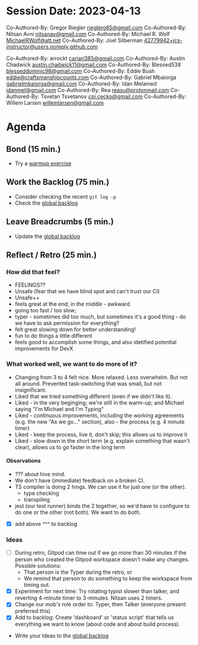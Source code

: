 # Session Date: 2023-04-13
Co-Authored-By: Gregor Riegler <rieglerg85@gmail.com>
Co-Authored-By: Nitsan Avni <nitsanav@gmail.com>
Co-Authored-By: Michael R. Wolf <MichaelRWolf@att.net>
Co-Authored-By: Joel Silberman <42779942+jcs-instructor@users.noreply.github.com>

Co-Authored-By: arrockt <cariari385@gmail.com>
Co-Authored-By: Austin Chadwick <austin.chadwick11@gmail.com>
Co-Authored-By: Blessed538 <blesseddominic98@gmail.com>
Co-Authored-By: Eddie Bush <eddie@craftsmanshipcounts.com>
Co-Authored-By: Gabriel Mbaiorga <gabrielmbaiorga@gmail.com>
Co-Authored-By: Idan Melamed <idanmel@gmail.com>
Co-Authored-By: Rea <reasu@protonmail.com>
Co-Authored-By: Tsvetan Tsvetanov <cpi.cecko@gmail.com>
Co-Authored-By: Willem Larsen <willemlarsen@gmail.com>

# Agenda

## Bond (15 min.)

- Try a [warmup exercise](../docs/warmup-exercises.md)

## Work the Backlog (75 min.)

- Consider checking the recent `git log -p`
- Check the [global backlog](../docs/backlog.md)

## Leave Breadcrumbs (5 min.)

- Update the [global backlog](../docs/backlog.md)

## Reflect / Retro (25 min.)

### How did that feel?

- FEELINGS??
- Unsafe (fear that we have blind spot and can't trust our CI)
- Unsafe++
- feels great at the end; in the middle - awkward
- going too fast / too slow;
- typer - sometimes did too much, but sometimes it's a good thing - do we have to ask permission for everything?
- felt great slowing down for better understanding!
- fun to do things a little different
- feels good to accomplish some things, and also idetified potential improvements for DevX

### What worked well, we want to do more of it?

- Changing from 3 to 4 felt nice. More relaxed. Less overwhelm. But not all around. Prevented task-switching that was small, but not insignificant.
- Liked that we tried something different (even if we didn't like it).
- Liked - in the very beginging; we're still in the warm-up; and Michael saying "I'm Michael and I'm Typing"
- Liked - continuous improvements, including the working agreements (e.g. the new "As we go..." section), also - the process (e.g. 4 minute timer)
- Liked - keep the process, live it, don't skip; this allows us to improve it
- Liked - slow down in the short term (e.g. explain something that wasn't clear), allows us to go faster in the long term

#### Observations

- ??? about hive mind.
- We don't have (immediate) feedback on a broken CI.
- TS compiler is doing 2 hings. We can use it for just one (or the other).
  - type checking
  - transpiling
- jest (our test runner) binds the 2 together, so we'd have to configure to do one or the other (not both). We want to do _both_.
- [x] add above ^^^ to backlog

### Ideas

- [ ] During retro, Gitpod can time out if we go more than 30 minutes if the person who created the Gitpod workspace doesn't make any changes. Possible solutions: 
  - That person is the Typer during the retro, or
  - We remind that person to do something to keep the workspace from timing out.
- [x] Experiment for next time: Try rotating typist slower than talker, and reverting 4-minute timer to 3-minutes. Nitsan uses 2 timers.
- [x] Change our mob's role order to: Typer, then Talker (everyone present preferred this)
- [x] Add to backlog: Create 'dashboard' or 'status script' that tells us everything we want to know (about code and about build process).

- Write your Ideas to the [global backlog](../docs/backlog.md)
